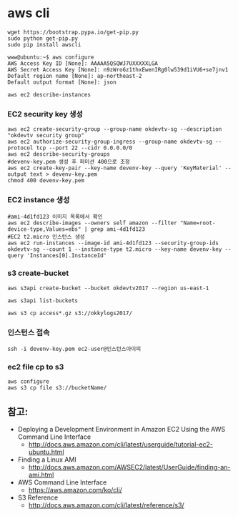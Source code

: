 # aws cli


```
wget https://bootstrap.pypa.io/get-pip.py
sudo python get-pip.py 
sudo pip install awscli
```

```
www@ubuntu:~$ aws configure
AWS Access Key ID [None]: AAAAA5QSQWJ7UXXXXXLGA
AWS Secret Access Key [None]: n9zWro6z1thxEwenIRg0lw539d1iVU6+se7jnv1
Default region name [None]: ap-northeast-2
Default output format [None]: json

aws ec2 describe-instances
```

### EC2 security key 생성

```
aws ec2 create-security-group --group-name okdevtv-sg --description "okdevtv security group"
aws ec2 authorize-security-group-ingress --group-name okdevtv-sg --protocol tcp --port 22 --cidr 0.0.0.0/0
aws ec2 describe-security-groups
#devenv-key.pem 생성 후 퍼미션 400으로 조정
aws ec2 create-key-pair --key-name devenv-key --query 'KeyMaterial' --output text > devenv-key.pem
chmod 400 devenv-key.pem
```

### EC2 instance 생성

```
#ami-4d1fd123 이미지 목록에서 확인
aws ec2 describe-images --owners self amazon --filter "Name=root-device-type,Values=ebs" | grep ami-4d1fd123
#EC2 t2.micro 인스턴스 생성
aws ec2 run-instances --image-id ami-4d1fd123 --security-group-ids okdevtv-sg --count 1 --instance-type t2.micro --key-name devenv-key --query 'Instances[0].InstanceId'
```

### s3 create-bucket
```
aws s3api create-bucket --bucket okdevtv2017 --region us-east-1

aws s3api list-buckets

aws s3 cp access*.gz s3://okkylogs2017/
```

### 인스턴스 접속
```
ssh -i devenv-key.pem ec2-user@인스턴스아이피
```

### ec2 file cp to s3
```
aws configure
aws s3 cp file s3://bucketName/
```

## 참고: 
* Deploying a Development Environment in Amazon EC2 Using the AWS Command Line Interface
  * http://docs.aws.amazon.com/cli/latest/userguide/tutorial-ec2-ubuntu.html
* Finding a Linux AMI
  * http://docs.aws.amazon.com/AWSEC2/latest/UserGuide/finding-an-ami.html
* AWS Command Line Interface
  * https://aws.amazon.com/ko/cli/
* S3 Reference
  * http://docs.aws.amazon.com/cli/latest/reference/s3/